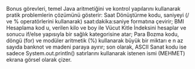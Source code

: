 Bonus görevleri, temel Java aritmetiğini ve kontrol yapılarını kullanarak pratik problemlerin çözümünü gösterir: Saat Dönüştürme kodu, saniyeyi (/ ve % operatörlerini kullanarak) saat:dakika:saniye formatına çevirir; BMI Hesaplama kod
u, verilen kilo ve boy ile Vücut Kitle İndeksini hesaplar ve sonucu if/else yapısıyla bir sağlık kategorisine atar; Para Bozma kodu, döngü (for) ve modüler aritmetik (%) kullanarak büyük bir miktarı e
n az sayıda banknot ve madeni paraya ayırır; son olarak, ASCII Sanat kodu ise sadece System.out.println() satırlarını kullanarak istenen ismi (MEHMET) ekrana görsel olarak çizer.
